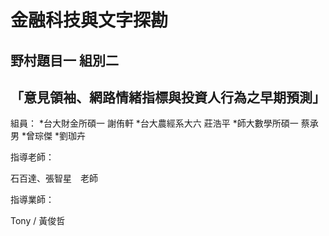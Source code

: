 # 金融科技與文字探勘
## 野村題目一 組別二
## 「意見領袖、網路情緒指標與投資人行為之早期預測」

組員：
*台大財金所碩一  謝侑軒
*台大農經系大六  莊浩平
*師大數學所碩一  蔡承男
*曾琮傑
*劉珈卉

指導老師：

石百達、張智星　老師

指導業師：

Tony / 黃俊哲

